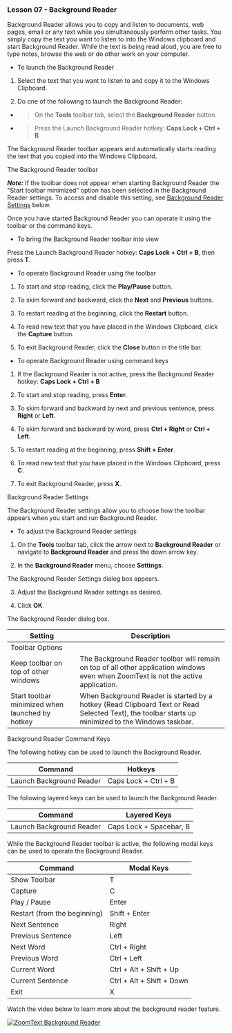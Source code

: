 ### Lesson 07 - Background Reader

Background Reader allows you to copy and listen to documents, web pages,
email or any text while you simultaneously perform other tasks. You
simply copy the text you want to listen to into the Windows clipboard
and start Background Reader. While the text is being read aloud, you are
free to type notes, browse the web or do other work on your computer.

- To launch the Background Reader
1. Select the text that you want to listen to and copy it to the
   Windows Clipboard.

2. Do one of the following to launch the Background Reader:
- > On the **Tools** toolbar tab, select the **Background Reader** button.

- > Press the Launch Background Reader hotkey: **Caps Lock + Ctrl +
  > B**

The Background Reader toolbar appears and automatically starts reading
the text that you copied into the Windows Clipboard.

The Background Reader toolbar

***Note:*** If the toolbar does not appear when starting Background
Reader the "Start toolbar minimized" option has been selected in the
Background Reader settings. To access and disable this setting, see [Background Reader Settings](#767342861) below.

Once you have started Background Reader you can operate it using the
toolbar or the command keys.

- To bring the Background Reader toolbar into view

Press the Launch Background Reader hotkey: **Caps Lock + Ctrl + B**,
then press **T**.

- To operate Background Reader using the toolbar
1. To start and stop reading, click the **Play/Pause** button.

2. To skim forward and backward, click the **Next** and **Previous** buttons.

3. To restart reading at the beginning, click the **Restart** button.

4. To read new text that you have placed in the Windows Clipboard,
   click the **Capture** button.

5. To exit Background Reader, click the **Close** button in the title
   bar.
- To operate Background Reader using command keys
1. If the Background Reader is not active, press the Background Reader
   hotkey: **Caps Lock + Ctrl + B**

2. To start and stop reading, press **Enter**.

3. To skim forward and backward by next and previous sentence, press **Right** or **Left**.

4. To skim forward and backward by word, press **Ctrl + Right** or **Ctrl + Left**.

5. To restart reading at the beginning, press **Shift + Enter**.

6. To read new text that you have placed in the Windows Clipboard,
   press **C**.

7. To exit Background Reader, press **X**.

Background Reader Settings

The Background Reader settings allow you to choose how the toolbar
appears when you start and run Background Reader.

- To adjust the Background Reader settings
1. On the **Tools** toolbar tab, click the arrow next to **Background
   Reader** or navigate to **Background Reader** and press the down
   arrow key.

2. In the **Background Reader** menu, choose **Settings**.

The Background Reader Settings dialog box appears.

3. Adjust the Background Reader settings as desired.

4. Click **OK**.

The Background Reader dialog box.

| Setting                                         | Description                                                                                                                                        |
| ----------------------------------------------- | -------------------------------------------------------------------------------------------------------------------------------------------------- |
| Toolbar Options                                 |                                                                                                                                                    |
| Keep toolbar on top of other windows            | The Background Reader toolbar will remain on top of all other application windows even when ZoomText is not the active application.                |
| Start toolbar minimized when launched by hotkey | When Background Reader is started by a hotkey (Read Clipboard Text or Read Selected Text), the toolbar starts up minimized to the Windows taskbar. |

Background Reader Command Keys

The following hotkey can be used to launch the Background Reader.

| Command                  | Hotkeys              |
| ------------------------ | -------------------- |
| Launch Background Reader | Caps Lock + Ctrl + B |

The following layered keys can be used to launch the Background Reader.

| Command                  | Layered Keys            |
| ------------------------ | ----------------------- |
| Launch Background Reader | Caps Lock + Spacebar, B |

While the Background Reader toolbar is active, the following modal keys
can be used to operate the Background Reader.

| Command                      | Modal Keys                |
| ---------------------------- | ------------------------- |
| Show Toolbar                 | T                         |
| Capture                      | C                         |
| Play / Pause                 | Enter                     |
| Restart (from the beginning) | Shift + Enter             |
| Next Sentence                | Right                     |
| Previous Sentence            | Left                      |
| Next Word                    | Ctrl + Right              |
| Previous Word                | Ctrl + Left               |
| Current Word                 | Ctrl + Alt + Shift + Up   |
| Current Sentence             | Ctrl + Alt + Shift + Down |
| Exit                         | X                         |

Watch the video below to learn more about the background reader feature.

[![ZoomText Background Reader](https://img.youtube.com/vi/iD6vgxkHxfw/0.jpg)](https://www.youtube.com/watch?v=iD6vgxkHxfw "ZoomText Background Reader")